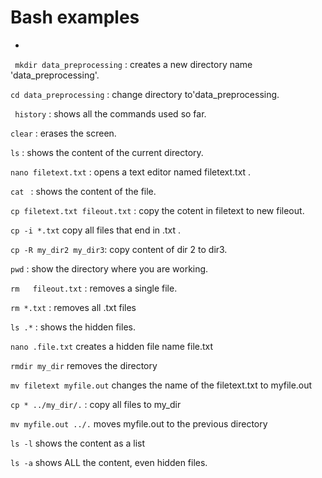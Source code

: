 # Bash examples

*
``` mkdir data_preprocessing``` : creates a new directory name 'data_preprocessing'.

```cd data_preprocessing``` : change directory to'data_preprocessing.

``` history``` : shows all the commands used so far.

```clear``` : erases the screen.

```ls``` : shows the content of the current directory.

```nano filetext.txt``` : opens a text editor named filetext.txt .

```cat ``` : shows the content of the file.

```cp filetext.txt fileout.txt``` : copy the cotent in filetext to new fileout.

```cp -i *.txt``` copy all files that end in .txt .

```cp -R my_dir2 my_dir3```: copy content of dir 2 to dir3.

```pwd``` : show the directory where you are working.

 ```rm   fileout.txt``` : removes a single file.

 ```rm *.txt``` : removes all .txt files

 ```ls .*``` : shows the hidden files. 

```nano .file.txt``` creates a hidden file name file.txt

```rmdir my_dir``` removes the directory

```mv filetext myfile.out``` changes the name of the filetext.txt to myfile.out

```cp * ../my_dir/.``` : copy all files to my_dir

```mv myfile.out ../.``` moves myfile.out to the previous directory

```ls -l``` shows the content as a list

```ls -a``` shows ALL the content, even hidden files.

